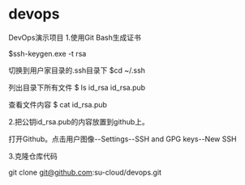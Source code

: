 # devops
DevOps演示项目
1.使用Git Bash生成证书

$ssh-keygen.exe -t rsa

切换到用户家目录的.ssh目录下
$cd ~/.ssh

列出目录下所有文件
$ ls
id_rsa  id_rsa.pub

查看文件内容
$ cat id_rsa.pub

2.把公钥id_rsa.pub的内容放置到github上。

打开Github。点击用户图像--Settings--SSH and GPG keys--New SSH

3.克隆仓库代码

git clone git@github.com:su-cloud/devops.git